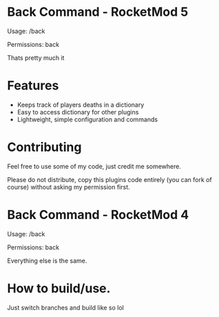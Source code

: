 # Back Command - RocketMod 5

Usage: /back 

Permissions: back

Thats pretty much it

# Features

* Keeps track of players deaths in a dictionary
* Easy to access dictionary for other plugins
* Lightweight, simple configuration and commands

# Contributing

Feel free to use some of my code, just credit me somewhere.

Please do not distribute, copy this plugins code entirely (you can fork of course) without asking my permission first. 

# Back Command - RocketMod 4

Usage: /back 

Permissions: back

Everything else is the same. 

# How to build/use. 
Just switch branches and build like so lol
